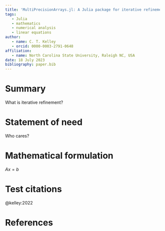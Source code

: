 ```yaml
---
title: 'MultiPrecisionArrays.jl: A Julia package for iterative refinement'
tags:
   - Julia
   - mathematics
   - numerical analysis
   - linear equations
author:
   - name: C. T. Kelley
   - orcid: 0000-0003-2791-0648
affiliation:
   - name: North Carolina State University, Raleigh NC, USA
date: 18 July 2023
bibliography: paper.bib
---
```

# Summary

What is iterative refinement?


# Statement of need

Who cares?

# Mathematical formulation

$A x = b$

# Test citations

@kelley:2022

# References
